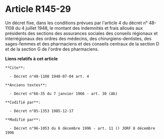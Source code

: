 # Article R145-29

Un décret fixe, dans les conditions prévues par l'article 4 du décret n° 48-1108 du 4 juillet 1948, le montant des indemnités
et frais alloués aux présidents des sections des assurances sociales des conseils régionaux et interrégionaux des ordres des
médecins, des chirurgiens-dentistes, des sages-femmes et des pharmaciens et des conseils centraux de la section D et de la
section G de l'ordre des pharmaciens.

**Liens relatifs à cet article**

	**Cite**:

	  - Décret n°48-1108 1948-07-04 art. 4

	**Anciens textes**:

	  - Décret n°66-35 du 7 janvier 1966 - art. 30 (Ab)

	**Codifié par**:

	  - Décret n°85-1353 1985-12-17

	**Modifié par**:

	  - Décret n°96-1053 du 6 décembre 1996 - art. 11 () JORF 8 décembre 1996
